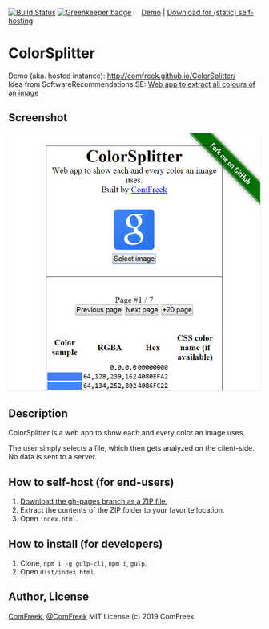 [![Build Status](https://img.shields.io/travis/ComFreek/ColorSplitter.svg)](https://travis-ci.org/ComFreek/ColorSplitter)
[![Greenkeeper badge](https://badges.greenkeeper.io/ComFreek/ColorSplitter.svg)](https://greenkeeper.io/)
&nbsp; &nbsp; [Demo](http://comfreek.github.io/ColorSplitter/) | [Download for (static) self-hosting](https://github.com/ComFreek/ColorSplitter/archive/gh-pages.zip)

# ColorSplitter
Demo (aka. hosted instance): http://comfreek.github.io/ColorSplitter/<br>
Idea from SoftwareRecommendations.SE: [Web app to extract all colours of an image](http://softwarerecs.stackexchange.com/a/14864/583)

## Screenshot
![Screenshot of ColorSplitter fed with the Google logo](https://raw.githubusercontent.com/ComFreek/ColorSplitter/screenshots/google-logo-screenshot.PNG)


## Description
ColorSplitter is a web app to show each and every color an image uses.

The user simply selects a file, which then gets analyzed on the client-side. No data is sent to a server.


## How to self-host (for end-users)
1. [Download the gh-pages branch as a ZIP file.](https://github.com/ComFreek/ColorSplitter/archive/gh-pages.zip)
2. Extract the contents of the ZIP folder to your favorite location.
3. Open `index.html`.

## How to install (for developers)
1. Clone, `npm i -g gulp-cli`, `npm i`, `gulp`.
2. Open `dist/index.html`.

## Author, License
[ComFreek](https://github.com/ComFreek), [@ComFreek](http://twitter.com/ComFreek)
MIT License (c) 2019 ComFreek
